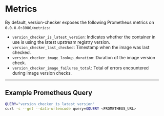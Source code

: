 # Metrics

By default, version-checker exposes the following Prometheus metrics on `0.0.0.0:8080/metrics`:

- `version_checker_is_latest_version`: Indicates whether the container in use is using the latest upstream registry version.
- `version_checker_last_checked`: Timestamp when the image was last checked.
- `version_checker_image_lookup_duration`: Duration of the image version check.
- `version_checker_image_failures_total`: Total of errors encountered during image version checks.

---

## Example Prometheus Query

```sh
QUERY="version_checker_is_latest_version"
curl -s --get --data-urlencode query=$QUERY <PROMETHEUS_URL>
```